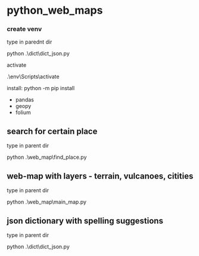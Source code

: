 # python_web_maps

### create venv 
type in parednt dir

python .\dict\dict_json.py

activate

.\\env\\Scripts\\activate

install: python -m pip install

* pandas
* geopy
* folium

## search for certain place

type in parent dir

python .\\web_map\\find_place.py

## web-map with layers - terrain, vulcanoes, citities

type in parent dir

python .\\web_map\\main_map.py


## json dictionary with spelling suggestions

type in parent dir

python .\\dict\\dict_json.py
